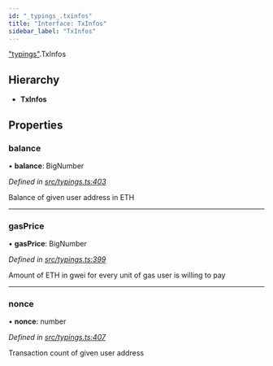 ```yaml
---
id: "_typings_.txinfos"
title: "Interface: TxInfos"
sidebar_label: "TxInfos"
---
```


["typings"](../modules/_typings_.md).TxInfos

## Hierarchy

* **TxInfos**

## Properties

### balance

•  **balance**: BigNumber

*Defined in [src/typings.ts:403](https://github.com/trustlines-protocol/clientlib/blob/8b30ce1/src/typings.ts#L403)*

Balance of given user address in ETH

___

### gasPrice

•  **gasPrice**: BigNumber

*Defined in [src/typings.ts:399](https://github.com/trustlines-protocol/clientlib/blob/8b30ce1/src/typings.ts#L399)*

Amount of ETH in gwei for every unit of gas user is willing to pay

___

### nonce

•  **nonce**: number

*Defined in [src/typings.ts:407](https://github.com/trustlines-protocol/clientlib/blob/8b30ce1/src/typings.ts#L407)*

Transaction count of given user address
